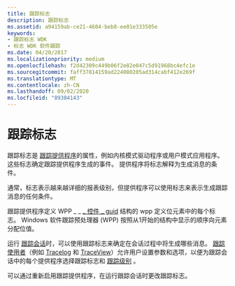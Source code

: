 ```yaml
---
title: 跟踪标志
description: 跟踪标志
ms.assetid: a94159ab-ce21-4604-beb8-ee01e333505e
keywords:
- 跟踪标志 WDK
- 标志 WDK 软件跟踪
ms.date: 04/20/2017
ms.localizationpriority: medium
ms.openlocfilehash: f2d42309c449b06f2e82e047c5d91968bc4efc1e
ms.sourcegitcommit: faff37814159ad224080205ad314cabf412e269f
ms.translationtype: MT
ms.contentlocale: zh-CN
ms.lasthandoff: 09/02/2020
ms.locfileid: "89384143"
---
```

# <a name="trace-flags"></a>跟踪标志


跟踪标志是 [跟踪提供程序](trace-provider.md)的属性，例如内核模式驱动程序或用户模式应用程序。 这些标志确定跟踪提供程序生成的事件。 提供程序将标志解释为生成消息的条件。

通常，标志表示越来越详细的报表级别，但提供程序可以使用标志来表示生成跟踪消息的任何条件。

跟踪提供程序定义 WPP \_ \_ [ \_ 控件 \_ guid](/previous-versions/windows/hardware/previsioning-framework/ff556186(v=vs.85)) 结构的 wpp 定义位元素中的每个标志。 Windows 软件跟踪预处理器 (WPP) 按照从1开始的结构中显示的顺序向元素分配位值。

运行 [跟踪会话](trace-session.md)时，可以使用跟踪标志来确定在会话过程中将生成哪些消息。 [跟踪使用者](trace-consumer.md)（例如 [Tracelog](tracelog.md) 和 [TraceView](traceview.md)）允许用户设置参数和选项，以便为跟踪会话中的每个提供程序选择跟踪标志和 [跟踪级别](trace-level.md) 。

可以通过重新启用跟踪提供程序，在运行跟踪会话时更改跟踪标志。

 

